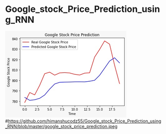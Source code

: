 # Google_stock_Price_Prediction_using_RNN
![](/google_stock_price_prediction.jpeg)
#https://github.com/himanshucodz55/Google_stock_Price_Prediction_using_RNN/blob/master/google_stock_price_prediction.jpeg
